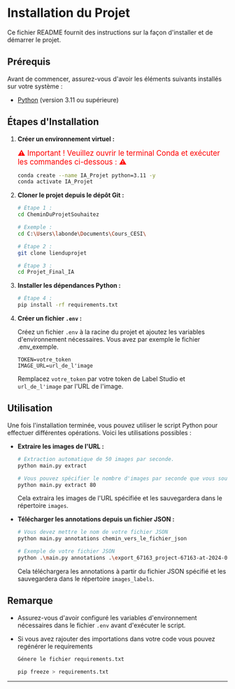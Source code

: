 # Installation du Projet

Ce fichier README fournit des instructions sur la façon d'installer et de démarrer le projet.

## Prérequis

Avant de commencer, assurez-vous d'avoir les éléments suivants installés sur votre système :

- [Python](https://www.python.org/) (version 3.11 ou supérieure)

## Étapes d'Installation

1. **Créer un environnement virtuel :**  

    <span style="color:red; font-size:larger;">⚠️ Important ! Veuillez ouvrir le terminal Conda et exécuter les commandes ci-dessous : ⚠️</span>  

    ```bash
    conda create --name IA_Projet python=3.11 -y
    conda activate IA_Projet
    ```

2. **Cloner le projet depuis le dépôt Git :**
    ```bash 
    # Étape 1 :
    cd CheminDuProjetSouhaitez

    # Exemple : 
    cd C:\Users\labonde\Documents\Cours_CESI\

    # Étape 2 :
    git clone lienduprojet

    # Étape 3 :    
    cd Projet_Final_IA
    ```

3. **Installer les dépendances Python :**

    ```bash
    # Étape 4 :
    pip install -rf requirements.txt
    ```

4. **Créer un fichier `.env` :**

    Créez un fichier `.env` à la racine du projet et ajoutez les variables d'environnement nécessaires. Vous avez par exemple le fichier .env_exemple.

    ```plaintext
    TOKEN=votre_token
    IMAGE_URL=url_de_l'image
    ```
    Remplacez `votre_token` par votre token de Label Studio et `url_de_l'image` par l'URL de l'image.

## Utilisation

Une fois l'installation terminée, vous pouvez utiliser le script Python pour effectuer différentes opérations. Voici les utilisations possibles :

- **Extraire les images de l'URL :**

    ```bash
    # Extraction automatique de 50 images par seconde.
    python main.py extract
    
    # Vous pouvez spécifier le nombre d'images par seconde que vous souhaitez.
    python main.py extract 80
    ```

    Cela extraira les images de l'URL spécifiée et les sauvegardera dans le répertoire `images`.

- **Télécharger les annotations depuis un fichier JSON :**

    ```bash
    # Vous devez mettre le nom de votre fichier JSON
    python main.py annotations chemin_vers_le_fichier_json

    # Exemple de votre fichier JSON 
    python .\main.py annotations .\export_67163_project-67163-at-2024-05-17-11-52-bb58ed83.json
    ```

    Cela téléchargera les annotations à partir du fichier JSON spécifié et les sauvegardera dans le répertoire `images_labels`.

## Remarque

- Assurez-vous d'avoir configuré les variables d'environnement nécessaires dans le fichier `.env` avant d'exécuter le script.

- Si vous avez rajouter des importations dans votre code vous pouvez regénérer le requirements
    ```bash
    Génere le fichier requirements.txt 

    pip freeze > requirements.txt 
    ```
---